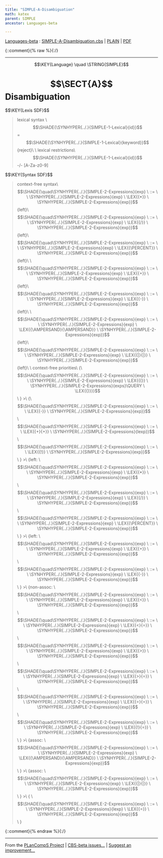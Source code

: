 ```yaml
---
title: "SIMPLE-A-Disambiguation"
math: katex
parent: SIMPLE
ancestor: Languages-beta

---
```

[Languages-beta] : [SIMPLE-A-Disambiguation.cbs] \| [PLAIN] \| [PDF]

{::comment}{% raw %}{:/}


----

$$\KEY{Language} \quad \STRING{SIMPLE}$$

# $$\SECT{A}$$ Disambiguation
           


\$$\KEY{Lexis SDF}$$

>    lexical syntax \\
>      $$\SHADE{\SYNHYPER{../.}{SIMPLE-1-Lexical}{id}}$$ = $$\SHADE{\SYNHYPER{../.}{SIMPLE-1-Lexical}{keyword}}$$ {reject}\\
>    \\
>    lexical restrictions\\
>      $$\SHADE{\SYNHYPER{../.}{SIMPLE-1-Lexical}{id}}$$ -/- [A-Za-z0-9]

\$$\KEY{Syntax SDF}$$

>    context-free syntax\\
>    $$\SHADE{\quad\SYNHYPER{../.}{SIMPLE-2-Expressions}{exp}  \ ::= \  \  \SYNHYPER{../.}{SIMPLE-2-Expressions}{exp} \ \LEX{{*}} \ \SYNHYPER{../.}{SIMPLE-2-Expressions}{exp}}$$ {left}\\
>    $$\SHADE{\quad\SYNHYPER{../.}{SIMPLE-2-Expressions}{exp}  \ ::= \  \  \SYNHYPER{../.}{SIMPLE-2-Expressions}{exp} \ \LEX{{/}} \ \SYNHYPER{../.}{SIMPLE-2-Expressions}{exp}}$$ {left}\\
>    $$\SHADE{\quad\SYNHYPER{../.}{SIMPLE-2-Expressions}{exp}  \ ::= \  \  \SYNHYPER{../.}{SIMPLE-2-Expressions}{exp} \ \LEX{{\PERCENT}} \ \SYNHYPER{../.}{SIMPLE-2-Expressions}{exp}}$$ {left}\\
>      \\
>    $$\SHADE{\quad\SYNHYPER{../.}{SIMPLE-2-Expressions}{exp}  \ ::= \  \  \SYNHYPER{../.}{SIMPLE-2-Expressions}{exp} \ \LEX{{+}} \ \SYNHYPER{../.}{SIMPLE-2-Expressions}{exp}}$$ {left}\\
>    $$\SHADE{\quad\SYNHYPER{../.}{SIMPLE-2-Expressions}{exp}  \ ::= \  \  \SYNHYPER{../.}{SIMPLE-2-Expressions}{exp} \ \LEX{{-}} \ \SYNHYPER{../.}{SIMPLE-2-Expressions}{exp}}$$ {left}\\
>      \\
>    $$\SHADE{\quad\SYNHYPER{../.}{SIMPLE-2-Expressions}{exp}  \ ::= \  \  \SYNHYPER{../.}{SIMPLE-2-Expressions}{exp} \ \LEX{{\AMPERSAND}{\AMPERSAND}} \ \SYNHYPER{../.}{SIMPLE-2-Expressions}{exp}}$$ {left}\\
>    $$\SHADE{\quad\SYNHYPER{../.}{SIMPLE-2-Expressions}{exp}  \ ::= \  \  \SYNHYPER{../.}{SIMPLE-2-Expressions}{exp} \ \LEX{{|}{|}} \ \SYNHYPER{../.}{SIMPLE-2-Expressions}{exp}}$$ {left}\\
>    \\
>    context-free priorities\\
>    {\\
>    $$\SHADE{\quad\SYNHYPER{../.}{SIMPLE-2-Expressions}{exp}  \ ::= \  \  \SYNHYPER{../.}{SIMPLE-2-Expressions}{exp} \ \LEX{{(}} \ \SYNHYPER{../.}{SIMPLE-2-Expressions}{exps}\QUERY \ \LEX{{)}}}$$\\
>    } >\\
>    {\\
>    $$\SHADE{\quad\SYNHYPER{../.}{SIMPLE-2-Expressions}{exp}  \ ::= \  \  \LEX{{-}} \ \SYNHYPER{../.}{SIMPLE-2-Expressions}{exp}}$$\\
>    $$\SHADE{\quad\SYNHYPER{../.}{SIMPLE-2-Expressions}{exp}  \ ::= \  \  \LEX{{+}{+}} \ \SYNHYPER{../.}{SIMPLE-2-Expressions}{lexp}}$$\\
>    $$\SHADE{\quad\SYNHYPER{../.}{SIMPLE-2-Expressions}{exp}  \ ::= \  \  \LEX{{!}} \ \SYNHYPER{../.}{SIMPLE-2-Expressions}{exp}}$$\\
>    } >\\
>    {left: \\
>    $$\SHADE{\quad\SYNHYPER{../.}{SIMPLE-2-Expressions}{exp}  \ ::= \  \  \SYNHYPER{../.}{SIMPLE-2-Expressions}{exp} \ \LEX{{*}} \ \SYNHYPER{../.}{SIMPLE-2-Expressions}{exp}}$$\\
>    $$\SHADE{\quad\SYNHYPER{../.}{SIMPLE-2-Expressions}{exp}  \ ::= \  \  \SYNHYPER{../.}{SIMPLE-2-Expressions}{exp} \ \LEX{{/}} \ \SYNHYPER{../.}{SIMPLE-2-Expressions}{exp}}$$\\
>    $$\SHADE{\quad\SYNHYPER{../.}{SIMPLE-2-Expressions}{exp}  \ ::= \  \  \SYNHYPER{../.}{SIMPLE-2-Expressions}{exp} \ \LEX{{\PERCENT}} \ \SYNHYPER{../.}{SIMPLE-2-Expressions}{exp}}$$\\
>    } >\\
>    {left: \\
>    $$\SHADE{\quad\SYNHYPER{../.}{SIMPLE-2-Expressions}{exp}  \ ::= \  \  \SYNHYPER{../.}{SIMPLE-2-Expressions}{exp} \ \LEX{{+}} \ \SYNHYPER{../.}{SIMPLE-2-Expressions}{exp}}$$\\
>    $$\SHADE{\quad\SYNHYPER{../.}{SIMPLE-2-Expressions}{exp}  \ ::= \  \  \SYNHYPER{../.}{SIMPLE-2-Expressions}{exp} \ \LEX{{-}} \ \SYNHYPER{../.}{SIMPLE-2-Expressions}{exp}}$$\\
>    } >\\
>    {non-assoc: \\
>    $$\SHADE{\quad\SYNHYPER{../.}{SIMPLE-2-Expressions}{exp}  \ ::= \  \  \SYNHYPER{../.}{SIMPLE-2-Expressions}{exp} \ \LEX{{<}} \ \SYNHYPER{../.}{SIMPLE-2-Expressions}{exp}}$$\\
>    $$\SHADE{\quad\SYNHYPER{../.}{SIMPLE-2-Expressions}{exp}  \ ::= \  \  \SYNHYPER{../.}{SIMPLE-2-Expressions}{exp} \ \LEX{{<}{=}} \ \SYNHYPER{../.}{SIMPLE-2-Expressions}{exp}}$$\\
>    $$\SHADE{\quad\SYNHYPER{../.}{SIMPLE-2-Expressions}{exp}  \ ::= \  \  \SYNHYPER{../.}{SIMPLE-2-Expressions}{exp} \ \LEX{{>}} \ \SYNHYPER{../.}{SIMPLE-2-Expressions}{exp}}$$\\
>    $$\SHADE{\quad\SYNHYPER{../.}{SIMPLE-2-Expressions}{exp}  \ ::= \  \  \SYNHYPER{../.}{SIMPLE-2-Expressions}{exp} \ \LEX{{>}{=}} \ \SYNHYPER{../.}{SIMPLE-2-Expressions}{exp}}$$\\
>    $$\SHADE{\quad\SYNHYPER{../.}{SIMPLE-2-Expressions}{exp}  \ ::= \  \  \SYNHYPER{../.}{SIMPLE-2-Expressions}{exp} \ \LEX{{=}{=}} \ \SYNHYPER{../.}{SIMPLE-2-Expressions}{exp}}$$\\
>    $$\SHADE{\quad\SYNHYPER{../.}{SIMPLE-2-Expressions}{exp}  \ ::= \  \  \SYNHYPER{../.}{SIMPLE-2-Expressions}{exp} \ \LEX{{!}{=}} \ \SYNHYPER{../.}{SIMPLE-2-Expressions}{exp}}$$\\
>    } >\\
>    {assoc: \\
>    $$\SHADE{\quad\SYNHYPER{../.}{SIMPLE-2-Expressions}{exp}  \ ::= \  \  \SYNHYPER{../.}{SIMPLE-2-Expressions}{exp} \ \LEX{{\AMPERSAND}{\AMPERSAND}} \ \SYNHYPER{../.}{SIMPLE-2-Expressions}{exp}}$$\\
>    } >\\
>    {assoc: \\
>    $$\SHADE{\quad\SYNHYPER{../.}{SIMPLE-2-Expressions}{exp}  \ ::= \  \  \SYNHYPER{../.}{SIMPLE-2-Expressions}{exp} \ \LEX{{|}{|}} \ \SYNHYPER{../.}{SIMPLE-2-Expressions}{exp}}$$\\
>    } >\\
>    {       \\
>    $$\SHADE{\quad\SYNHYPER{../.}{SIMPLE-2-Expressions}{exp}  \ ::= \  \  \SYNHYPER{../.}{SIMPLE-2-Expressions}{lexp} \ \LEX{{=}} \ \SYNHYPER{../.}{SIMPLE-2-Expressions}{exp}}$$\\
>    }



[Funcons-beta]: /CBS-beta/math/Funcons-beta
  "FUNCONS-BETA"
[Unstable-Funcons-beta]: /CBS-beta/math/Unstable-Funcons-beta
  "UNSTABLE-FUNCONS-BETA"
[Languages-beta]: /CBS-beta/math/Languages-beta
  "LANGUAGES-BETA"
[Unstable-Languages-beta]: /CBS-beta/math/Unstable-Languages-beta
  "UNSTABLE-LANGUAGES-BETA"
[CBS-beta]: /CBS-beta
  "CBS-BETA"
[SIMPLE-A-Disambiguation.cbs]: https://github.com/plancomps/CBS-beta/blob/master/Languages-beta/SIMPLE/SIMPLE-cbs/SIMPLE/SIMPLE-A-Disambiguation/SIMPLE-A-Disambiguation.cbs
  "CBS SOURCE FILE ON GITHUB"
[PLAIN]: /CBS-beta/docs/Languages-beta/SIMPLE/SIMPLE-cbs/SIMPLE/SIMPLE-A-Disambiguation
  "CBS SOURCE WEB PAGE"
 [PRETTY]: /CBS-beta/math/Languages-beta/SIMPLE/SIMPLE-cbs/SIMPLE/SIMPLE-A-Disambiguation
  "CBS-KATEX WEB PAGE"
[PDF]: /CBS-beta/math/Languages-beta/SIMPLE/SIMPLE-cbs/SIMPLE/SIMPLE-A-Disambiguation/SIMPLE-A-Disambiguation.pdf
  "CBS-LATEX PDF FILE"
[PLanCompS Project]: https://plancomps.github.io
  "PROGRAMMING LANGUAGE COMPONENTS AND SPECIFICATIONS PROJECT HOME PAGE"
{::comment}{% endraw %}{:/}


____

From the [PLanCompS Project] | [CBS-beta issues...] | [Suggest an improvement...]

[CBS-beta issues...]: https://github.com/plancomps/CBS-beta/issues
  "CBS-BETA ISSUE REPORTS ON GITHUB"
[Suggest an improvement...]: mailto:plancomps@gmail.com?Subject=CBS-beta%20-%20comment&Body=Re%3A%20CBS-beta%20specification%20at%20SIMPLE/SIMPLE-A-Disambiguation/SIMPLE-A-Disambiguation.cbs%0A%0AComment/Query/Issue/Suggestion%3A%0A%0A%0ASignature%3A%0A
  "GENERATE AN EMAIL TEMPLATE"
